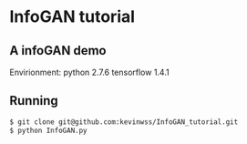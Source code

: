 # InfoGAN tutorial

## A infoGAN demo

Envirionment:
python 2.7.6
tensorflow 1.4.1


## Running

```bash
$ git clone git@github.com:kevinwss/InfoGAN_tutorial.git
$ python InfoGAN.py
```
